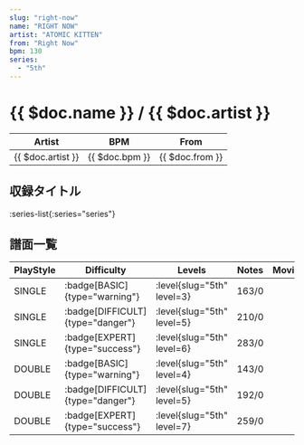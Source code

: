 ```yaml
---
slug: "right-now"
name: "RIGHT NOW"
artist: "ATOMIC KITTEN"
from: "Right Now"
bpm: 130
series:
  - "5th"
---
```


# {{ $doc.name }} / {{ $doc.artist }}

|Artist|BPM|From|
|------|---|----|
|{{ $doc.artist }}|{{ $doc.bpm }}|{{ $doc.from }}|

## 収録タイトル

:series-list{:series="series"}

## 譜面一覧

|PlayStyle|Difficulty|Levels|Notes|Movie|
|---------|----------|------|-----|-----|
|SINGLE| :badge[BASIC]{type="warning"}|<div class="field is-grouped is-grouped-multiline"> :level{slug="5th" level=3}</div>|163/0||
|SINGLE| :badge[DIFFICULT]{type="danger"}|<div class="field is-grouped is-grouped-multiline"> :level{slug="5th" level=5}</div>|210/0||
|SINGLE| :badge[EXPERT]{type="success"}|<div class="field is-grouped is-grouped-multiline"> :level{slug="5th" level=6}</div>|283/0||
|DOUBLE| :badge[BASIC]{type="warning"}|<div class="field is-grouped is-grouped-multiline"> :level{slug="5th" level=4}</div>|143/0||
|DOUBLE| :badge[DIFFICULT]{type="danger"}|<div class="field is-grouped is-grouped-multiline"> :level{slug="5th" level=5}</div>|192/0||
|DOUBLE| :badge[EXPERT]{type="success"}|<div class="field is-grouped is-grouped-multiline"> :level{slug="5th" level=7}</div>|259/0||
